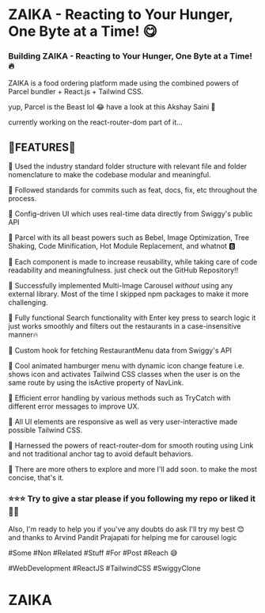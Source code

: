 # ZAIKA - Reacting to Your Hunger, One Byte at a Time! 😋



### Building ZAIKA - Reacting to Your Hunger, One Byte at a Time! 🔥

ZAIKA is a food ordering platform made using the combined powers of Parcel bundler + React.js + Tailwind CSS.

yup, Parcel is the Beast lol 😂 have a look at this Akshay Saini 🚀

currently working on the react-router-dom part of it...





## 🐼FEATURES🐼

🍭 Used the industry standard folder structure with relevant file and folder nomenclature to make the codebase modular and meaningful. 

🍭 Followed standards for commits such as feat, docs, fix, etc throughout the process.

🍭 Config-driven UI which uses real-time data directly from Swiggy's public API

🍭 Parcel with its all beast powers such as Bebel, Image Optimization, Tree Shaking, Code Minification, Hot Module Replacement, and whatnot 🅱️

🍭 Each component is made to increase reusability, while taking care of code readability and meaningfulness. just check out the GitHub Repository!!

🍭 Successfully implemented Multi-Image Carousel *without* using any external library. Most of the time I skipped npm packages to make it more challenging.

🍭 Fully functional Search functionality with Enter key press to search logic it just works smoothly and filters out the restaurants in a case-insensitive manner🔥

🍭 Custom hook for fetching RestaurantMenu data from Swiggy's API

🍭 Cool animated hamburger menu with dynamic icon change feature i.e. shows icon and activates Tailwind CSS classes when the user is on the same route by using the isActive property of NavLink.

🍭 Efficient error handling by various methods such as TryCatch with different error messages to improve UX.

🍭 All UI elements are responsive as well as very user-interactive made possible Tailwind CSS.

🍭 Harnessed the powers of react-router-dom for smooth routing using Link and not traditional anchor tag to avoid default behaviors.

🍭 There are more others to explore and more I'll add soon. to make the most concise, that's it. 



### ⭐⭐⭐ Try to give a star please if you following my repo or liked it 🙏🏻

 Also, I'm ready to help you if you've any doubts do ask I'll try my best 😊 and thanks to Arvind Pandit Prajapati for helping me for carousel logic 



 









 



#Some #Non #Related #Stuff #For #Post #Reach 😅

#WebDevelopment #ReactJS #TailwindCSS #SwiggyClone 
# ZAIKA
